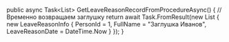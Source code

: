 public async Task<List<LeaveReasonInfo>> GetLeaveReasonRecordFromProcedureAsync()
{
    // Временно возвращаем заглушку
    return await Task.FromResult(new List<LeaveReasonInfo>
    {
        new LeaveReasonInfo
        {
            PersonId = 1,
            FullName = "Заглушка Иванов",
            LeaveReasonDate = DateTime.Now
        }
    });
}
